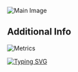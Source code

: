 ![Main Image](https://user-images.githubusercontent.com/76848542/226166106-f8e998a5-dbd0-45a7-8122-a2830f6a6856.gif)

## Additional Info 
![Metrics](https://metrics.lecoq.io/MIKLAMB?template=terminal&isocalendar=1&languages=1&achievements=1&calendar=1&projects=1&lines=1&base=header%2C%20activity%2C%20community%2C%20repositories%2C%20metadata&base.indepth=false&base.hireable=false&base.skip=false&isocalendar=false&isocalendar.duration=half-year&languages=false&languages.limit=8&languages.threshold=0%25&languages.other=false&languages.colors=github&languages.sections=most-used&languages.indepth=false&languages.analysis.timeout=15&languages.analysis.timeout.repositories=7.5&languages.categories=markup%2C%20programming&languages.recent.categories=markup%2C%20programming&languages.recent.load=300&languages.recent.days=14&lines=false&lines.sections=base&lines.repositories.limit=4&lines.history.limit=1&calendar=false&calendar.limit=1&achievements=false&achievements.threshold=C&achievements.secrets=true&achievements.display=compact&achievements.limit=0&projects=false&projects.limit=4&projects.descriptions=false&config.timezone=Asia%2FYerevan)

[![Typing SVG](https://readme-typing-svg.herokuapp.com?font=oswald&pause=1000&color=31A9DF&background=222222&width=435&lines=Dot+Net+Engineer+%7C+Game+Developer;MIKLAMB)](https://git.io/typing-svg)
